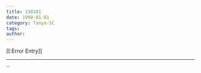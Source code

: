 ```yaml
---
title: 138181
date: 1990-01-01
category: Tanya-SC
tags: 
author: 
---
```


[[:Error Entry]]

---



``
